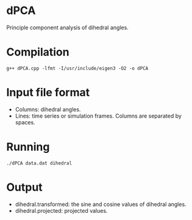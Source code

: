 # dPCA
Principle component analysis of dihedral angles.

# Compilation
```
g++ dPCA.cpp -lfmt -I/usr/include/eigen3 -O2 -o dPCA
```

# Input file format
- Columns: dihedral angles.
- Lines: time series or simulation frames.
Columns are separated by spaces.

# Running
```
./dPCA data.dat dihedral
```

# Output
- dihedral.transformed: the sine and cosine values of dihedral angles.
- dihedral.projected: projected values.
